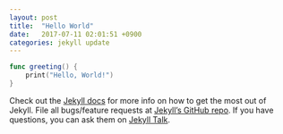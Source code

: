 ```yaml
---
layout: post
title:  "Hello World"
date:   2017-07-11 02:01:51 +0900
categories: jekyll update
---
```



```swift
func greeting() {
	print("Hello, World!")
}
```

Check out the [Jekyll docs][jekyll-docs] for more info on how to get the most out of Jekyll. File all bugs/feature requests at [Jekyll’s GitHub repo][jekyll-gh]. If you have questions, you can ask them on [Jekyll Talk][jekyll-talk].

[jekyll-docs]: https://jekyllrb.com/docs/home
[jekyll-gh]:   https://github.com/jekyll/jekyll
[jekyll-talk]: https://talk.jekyllrb.com/
